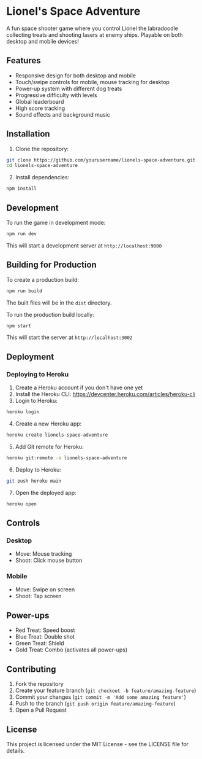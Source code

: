 # Lionel's Space Adventure

A fun space shooter game where you control Lionel the labradoodle collecting treats and shooting lasers at enemy ships. Playable on both desktop and mobile devices!

## Features

- Responsive design for both desktop and mobile
- Touch/swipe controls for mobile, mouse tracking for desktop
- Power-up system with different dog treats
- Progressive difficulty with levels
- Global leaderboard
- High score tracking
- Sound effects and background music

## Installation

1. Clone the repository:
```bash
git clone https://github.com/yourusername/lionels-space-adventure.git
cd lionels-space-adventure
```

2. Install dependencies:
```bash
npm install
```

## Development

To run the game in development mode:
```bash
npm run dev
```
This will start a development server at `http://localhost:9000`

## Building for Production

To create a production build:
```bash
npm run build
```
The built files will be in the `dist` directory.

To run the production build locally:
```bash
npm start
```
This will start the server at `http://localhost:3002`

## Deployment

### Deploying to Heroku

1. Create a Heroku account if you don't have one yet
2. Install the Heroku CLI: https://devcenter.heroku.com/articles/heroku-cli
3. Login to Heroku:
```bash
heroku login
```
4. Create a new Heroku app:
```bash
heroku create lionels-space-adventure
```
5. Add Git remote for Heroku:
```bash
heroku git:remote -a lionels-space-adventure
```
6. Deploy to Heroku:
```bash
git push heroku main
```
7. Open the deployed app:
```bash
heroku open
```

## Controls

### Desktop
- Move: Mouse tracking
- Shoot: Click mouse button

### Mobile
- Move: Swipe on screen
- Shoot: Tap screen

## Power-ups

- Red Treat: Speed boost
- Blue Treat: Double shot
- Green Treat: Shield
- Gold Treat: Combo (activates all power-ups)

## Contributing

1. Fork the repository
2. Create your feature branch (`git checkout -b feature/amazing-feature`)
3. Commit your changes (`git commit -m 'Add some amazing feature'`)
4. Push to the branch (`git push origin feature/amazing-feature`)
5. Open a Pull Request

## License

This project is licensed under the MIT License - see the LICENSE file for details. 